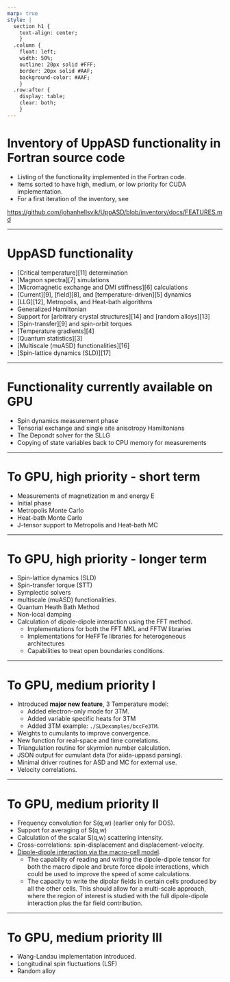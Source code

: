 ```yaml
---
marp: true
style: |
  section h1 {
    text-align: center;
    }
  .column {
    float: left;
    width: 50%;
    outline: 20px solid #FFF;
    border: 20px solid #AAF;
    background-color: #AAF;
    }
  .row:after {
    display: table;
    clear: both;
    }
---
```


<!-- paginate: true -->

# Inventory of UppASD functionality in Fortran source code

- Listing of the functionality implemented in the Fortran code. 
- Items sorted to have high, medium, or low priority for CUDA implementation.
- For a first iteration of the inventory, see

https://github.com/johanhellsvik/UppASD/blob/inventory/docs/FEATURES.md

---

# UppASD functionality
- [Critical temperature][11] determination
- [Magnon spectra][7] simulations
- [Micromagnetic exchange and DMI stiffness][6] calculations
- [Current][9], [field][8], and [temperature-driven][5] dynamics
- [LLG][12], Metropolis, and Heat-bath algorithms
- Generalized Hamiltonian
- Support for [arbitrary crystal structures][14] and [random alloys][13]
- [Spin-transfer][9] and spin-orbit torques
- [Temperature gradients][4]
- [Quantum statistics][3]
- [Multiscale (muASD) functionalities][16]
- [Spin-lattice dynamics (SLD)][17]

---

# Functionality currently available on GPU
- Spin dynamics measurement phase
- Tensorial exchange and single site anisotropy Hamiltonians
- The Depondt solver for the SLLG
- Copying of state variables back to CPU memory for measurements

---

# To GPU, high priority - short term

- Measurements of magnetization m and energy E
- Initial phase
- Metropolis Monte Carlo
- Heat-bath Monte Carlo
- J-tensor support to Metropolis and Heat-bath MC

---

# To GPU, high priority - longer term

- Spin-lattice dynamics (SLD)
- Spin-transfer torque (STT)
- Symplectic solvers
- multiscale (muASD) functionalities.
- Quantum Heath Bath Method
- Non-local damping
- Calculation of dipole-dipole interaction using the FFT method. 
    - Implementations for both the FFT MKL and FFTW libraries
    - Implementations for HeFFTe libraries for heterogeneous architectures 
    - Capabilities to treat open boundaries conditions.

---

# To GPU, medium priority I
- Introduced **major new feature**, 3 Temperature model:
    - Added electron-only mode for 3TM.
    - Added variable specific heats for 3TM
    - Added 3TM example: `./SLDexamples/bccFe3TM`.
- Weights to cumulants to improve convergence.
- New function for real-space and time correlations.
- Triangulation routine for skyrmion number calculation.
- JSON output for cumulant data (for aiida-uppasd parsing).
- Minimal driver routines for ASD and MC for external use.
- Velocity correlations.

---

# To GPU, medium priority II
- Frequency convolution for S(q,w) (earlier only for DOS). 
- Support for averaging of S(q,w)
- Calculation of the scalar S(q,w) scattering intensity.
- Cross-correlations: spin-displacement and displacement-velocity.
- [Dipole-dipole interaction via the macro-cell model](https://iopscience.iop.org/article/10.1088/0953-8984/28/6/066001/meta). 
    - The capability of reading and writing the dipole-dipole tensor for both the macro dipole and brute force dipole interactions, which could be used to improve the speed of some calculations.
    - The capacity to write the dipolar fields in certain cells  produced by all the other cells. This should allow for a multi-scale approach, where the region of interest is studied with the full dipole-dipole interaction plus the far field contribution.
---

# To GPU, medium priority III


- Wang-Landau implementation introduced. 
- Longitudinal spin fluctuations (LSF)
- Random alloy
